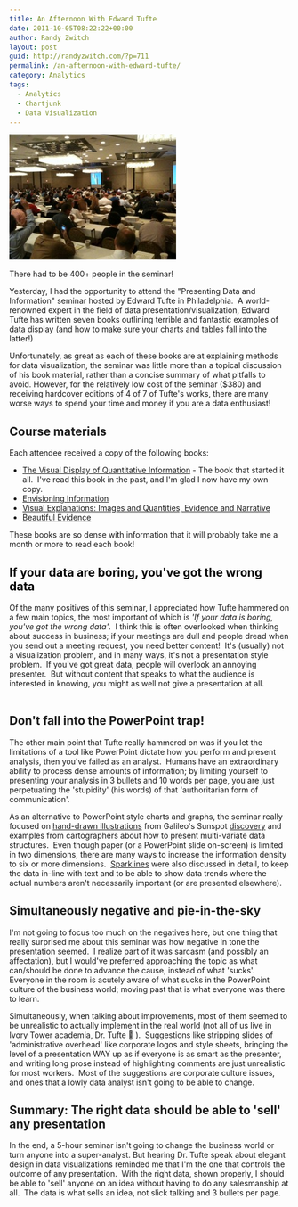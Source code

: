 ```yaml
---
title: An Afternoon With Edward Tufte
date: 2011-10-05T08:22:22+00:00
author: Randy Zwitch
layout: post
guid: http://randyzwitch.com/?p=711
permalink: /an-afternoon-with-edward-tufte/
category: Analytics
tags:
  - Analytics
  - Chartjunk
  - Data Visualization
---
```

![tufte-data-visualization](/wp-content/uploads/2011/10/tufte-data-visualization-300x225.jpg)

<p class="wp-caption-text">
There had to be 400+ people in the seminar!
</p>

Yesterday, I had the opportunity to attend the "Presenting Data and Information" seminar hosted by Edward Tufte in Philadelphia.  A world-renowned expert in the field of data presentation/visualization, Edward Tufte has written seven books outlining terrible and fantastic examples of data display (and how to make sure your charts and tables fall into the latter!)

Unfortunately, as great as each of these books are at explaining methods for data visualization, the seminar was little more than a topical discussion of his book material, rather than a concise summary of what pitfalls to avoid. However, for the relatively low cost of the seminar ($380) and receiving hardcover editions of 4 of 7 of Tufte's works, there are many worse ways to spend your time and money if you are a data enthusiast!

## Course materials

Each attendee received a copy of the following books:

  * [The Visual Display of Quantitative Information](http://www.amazon.com/gp/product/0961392142/ref=as_li_ss_tl?ie=UTF8&tag=thefuquexpe-20&linkCode=as2&camp=217145&creative=399369&creativeASIN=0961392142) - The book that started it all.  I've read this book in the past, and I'm glad I now have my own copy.
  * [Envisioning Information](http://www.amazon.com/gp/product/0961392118/ref=as_li_ss_tl?ie=UTF8&tag=thefuquexpe-20&linkCode=as2&camp=217145&creative=399369&creativeASIN=0961392118)<img style="border: none !important; margin: 0px !important;" src="http://www.assoc-amazon.com/e/ir?t=thefuquexpe-20&l=as2&o=1&a=0961392118&camp=217145&creative=399369" alt="" width="1" height="1" border="0" />
  * [Visual Explanations: Images and Quantities, Evidence and Narrative](http://www.amazon.com/gp/product/0961392126/ref=as_li_ss_tl?ie=UTF8&tag=thefuquexpe-20&linkCode=as2&camp=217145&creative=399369&creativeASIN=0961392126)
  * [Beautiful Evidence](http://www.amazon.com/gp/product/0961392177/ref=as_li_ss_tl?ie=UTF8&tag=thefuquexpe-20&linkCode=as2&camp=217145&creative=399369&creativeASIN=0961392177)

These books are so dense with information that it will probably take me a month or more to read each book!

## <span class="Apple-style-span" style="color: #000000; font-weight: bold;">If your data are boring, you've got the wrong data</span>

<div>
  <p>
    Of the many positives of this seminar, I appreciated how Tufte hammered on a few main topics, the most important of which is <em>'If your data is boring, you've got the wrong data'</em>.  I think this is often overlooked when thinking about success in business; if your meetings are dull and people dread when you send out a meeting request, you need better content!  It's (usually) not a visualization problem, and in many ways, it's not a presentation style problem.  If you've got great data, people will overlook an annoying presenter.  But without content that speaks to what the audience is interested in knowing, you might as well not give a presentation at all.<br /> <br />
  </p>

  <h2>
    Don't fall into the PowerPoint trap!
  </h2>

  <p>
    The other main point that Tufte really hammered on was if you let the limitations of a tool like PowerPoint dictate how you perform and present analysis, then you've failed as an analyst.  Humans have an extraordinary ability to process dense amounts of information; by limiting yourself to presenting your analysis in 3 bullets and 10 words per page, you are just perpetuating the 'stupidity' (his words) of that 'authoritarian form of communication'.
  </p>

  <p>
    As an alternative to PowerPoint style charts and graphs, the seminar really focused on <a title="Galileo's Sunspot drawings" href="http://galileo.rice.edu/images/things/tres_epistolae.gif" target="_blank">hand-drawn illustrations</a> from Galileo's Sunspot <a title="Galileo Sunspots text" href="http://galileo.rice.edu/sci/observations/sunspots.html" target="_blank">discovery</a> and examples from cartographers about how to present multi-variate data structures.  Even though paper (or a PowerPoint slide on-screen) is limited in two dimensions, there are many ways to increase the information density to six or more dimensions.  <a title="Sparkline discussion" href="http://www.edwardtufte.com/bboard/q-and-a-fetch-msg?msg_id=0001OR" target="_blank">Sparklines</a> were also discussed in detail, to keep the data in-line with text and to be able to show data trends where the actual numbers aren't necessarily important (or are presented elsewhere).
  </p>

  <h2>
    Simultaneously negative and pie-in-the-sky
  </h2>

  <p>
    I'm not going to focus too much on the negatives here, but one thing that really surprised me about this seminar was how negative in tone the presentation seemed.  I realize part of it was sarcasm (and possibly an affectation), but I would've preferred approaching the topic as what can/should be done to advance the cause, instead of what 'sucks'. Everyone in the room is acutely aware of what sucks in the PowerPoint culture of the business world; moving past that is what everyone was there to learn.
  </p>

  <p>
    Simultaneously, when talking about improvements, most of them seemed to be unrealistic to actually implement in the real world (not all of us live in Ivory Tower academia, Dr. Tufte 🙂 ).  Suggestions like stripping slides of 'administrative overhead' like corporate logos and style sheets, bringing the level of a presentation WAY up as if everyone is as smart as the presenter, and writing long prose instead of highlighting comments are just unrealistic for most workers.  Most of the suggestions are corporate culture issues, and ones that a lowly data analyst isn't going to be able to change.
  </p>

  <h2>
    Summary: The right data should be able to 'sell' any presentation
  </h2>

  <p>
    In the end, a 5-hour seminar isn't going to change the business world or turn anyone into a super-analyst. But hearing Dr. Tufte speak about elegant design in data visualizations reminded me that I'm the one that controls the outcome of any presentation.  With the right data, shown properly, I should be able to 'sell' anyone on an idea without having to do any salesmanship at all.  The data is what sells an idea, not slick talking and 3 bullets per page.
  </p>
</div>
